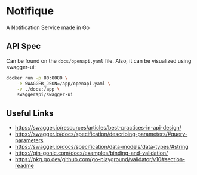 # Notifique
A Notification Service made in Go


## API Spec

Can be found on the `docs/openapi.yaml` file. Also, it can be visualized using swagger-ui:

```bash
docker run -p 80:8080 \
    -e SWAGGER_JSON=/app/openapi.yaml \
    -v ./docs:/app \
    swaggerapi/swagger-ui
```

## Useful Links

* https://swagger.io/resources/articles/best-practices-in-api-design/
* https://swagger.io/docs/specification/describing-parameters/#query-parameters
* https://swagger.io/docs/specification/data-models/data-types/#string
* https://gin-gonic.com/docs/examples/binding-and-validation/
* https://pkg.go.dev/github.com/go-playground/validator/v10#section-readme
